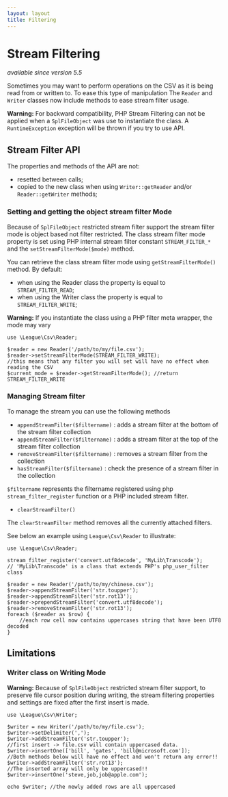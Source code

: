 ```yaml
---
layout: layout
title: Filtering
---
```


# Stream Filtering

*available since version 5.5*

Sometimes you may want to perform operations on the CSV as it is being read from or written to. To ease this type of manipulation The `Reader` and `Writer` classes now include methods to ease stream filter usage.

<p class="message-warning"><strong>Warning:</strong> For backward compatibility, PHP Stream Filtering can not be applied when a <code>SplFileObject</code> was use to instantiate the class. A <code>RuntimeException</code> exception will be thrown if you try to use API.</p>

## Stream Filter API

The properties and methods of the API are not: 

* resetted between calls;
* copied to the new class when using `Writer::getReader` and/or `Reader::getWriter` methods;

### Setting and getting the object stream filter Mode

Because of `SplFileObject` restricted stream filter support the stream filter mode is object based not filter restricted. The class stream filter mode property is set using PHP internal stream filter constant `STREAM_FILTER_*` and the `setStreamFilterMode($mode)` method.

You can retrieve the class stream filter mode using `getStreamFilterMode()` method. By default:

- when using the Reader class the property is equal to `STREAM_FILTER_READ`;
- when using the Writer class the property is equal to `STREAM_FILTER_WRITE`;

<p class="message-warning"><strong>Warning:</strong> If you instantiate the class using a PHP filter meta wrapper, the mode may vary</p>

~~~.language-php
use \League\Csv\Reader;

$reader = new Reader('/path/to/my/file.csv');
$reader->setStreamFilterMode(STREAM_FILTER_WRITE);
//this means that any filter you will set will have no effect when reading the CSV
$current_mode = $reader->getStreamFilterMode(); //return STREAM_FILTER_WRITE
~~~

### Managing Stream filter

To manage the stream you can use the following methods

- `appendStreamFilter($filtername)` : adds a stream filter at the bottom of the stream filter collection
- `appendStreamFilter($filtername)` : adds a stream filter at the top of the stream filter collection
- `removeStreamFilter($filtername)` : removes a stream filter from the collection
- `hasStreamFilter($filtername)` : check the presence of a stream filter in the collection

`$filtername` represents the filtername registered using php `stream_filter_register` function or a PHP included stream filter.

- `clearStreamFilter()`

The `clearStreamFilter` method removes all the currently attached filters.

See below an example using `League\Csv\Reader` to illustrate:

~~~.language-php
use \League\Csv\Reader;

stream_filter_register('convert.utf8decode', 'MyLib\Transcode');
// 'MyLib\Transcode' is a class that extends PHP's php_user_filter class

$reader = new Reader('/path/to/my/chinese.csv');
$reader->appendStreamFilter('str.toupper');
$reader->appendStreamFilter('str.rot13');
$reader->prependStreamFilter('convert.utf8decode');
$reader->removeStreamFilter('str.rot13');
foreach ($reader as $row) {
	//each row cell now contains uppercases string that have been UTF8 decoded
}
~~~

## Limitations

### Writer class on Writing Mode

<p class="message-warning"><strong>Warning:</strong> Because of <code>SplFileObject</code> restricted stream filter support, to preserve file cursor position during writing, the stream filtering properties and settings are fixed after the first insert is made.</p>

~~~.language-php
use \League\Csv\Writer;

$writer = new Writer('/path/to/my/file.csv');
$writer->setDelimiter(',');
$writer->addStreamFilter('str.toupper');
//first insert -> file.csv will contain uppercased data.
$writer->insertOne(['bill', 'gates', 'bill@microsoft.com']);
//Both methods below will have no effect and won't return any error!!
$writer->addStreamFilter('str.rot13');
//The inserted array will only be uppercased!!
$writer->insertOne('steve,job,job@apple.com');

echo $writer; //the newly added rows are all uppercased
~~~